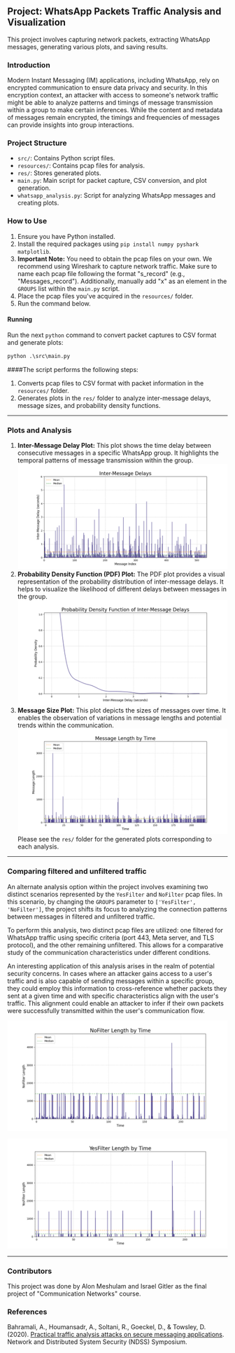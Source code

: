 ## Project: WhatsApp Packets Traffic Analysis and Visualization

This project involves capturing network packets, extracting WhatsApp messages, generating various plots, and saving results.

### Introduction

Modern Instant Messaging (IM) applications, including WhatsApp, rely on encrypted communication to ensure data privacy and security. In this encryption context, an attacker with access to someone's network traffic might be able to analyze patterns and timings of message transmission within a group to make certain inferences. While the content and metadata of messages remain encrypted, the timings and frequencies of messages can provide insights into group interactions.

### Project Structure

- `src/`: Contains Python script files.
- `resources/`: Contains pcap files for analysis.
- `res/`: Stores generated plots.
- `main.py`: Main script for packet capture, CSV conversion, and plot generation.
- `whatsapp_analysis.py`: Script for analyzing WhatsApp messages and creating plots.

### How to Use

1. Ensure you have Python installed.
2. Install the required packages using `pip install numpy pyshark matplotlib`.
3. **Important Note:** You need to obtain the pcap files on your own. We recommend using Wireshark to capture network traffic. Make sure to name each pcap file following the format "<x>s_record" (e.g., "Messages_record"). Additionally, manually add "x" as an element in the `GROUPS` list within the `main.py` script.
4. Place the pcap files you've acquired in the `resources/` folder.
5.  Run the command below.

#### Running

Run the next `python` command to convert packet captures to CSV format and generate plots:
```python
python .\src\main.py
```

####The script performs the following steps:

1. Converts pcap files to CSV format with packet information in the `resources/` folder.
2. Generates plots in the `res/` folder to analyze inter-message delays, message sizes, and probability density functions.
----
### Plots and Analysis
1. **Inter-Message Delay Plot:** This plot shows the time delay between consecutive messages in a specific WhatsApp group. It highlights the temporal patterns of message transmission within the group.
![img_2.png](img_2.png)
2. **Probability Density Function (PDF) Plot:** The PDF plot provides a visual representation of the probability distribution of inter-message delays. It helps to visualize the likelihood of different delays between messages in the group.
![img_3.png](img_3.png)
3. **Message Size Plot:** This plot depicts the sizes of messages over time. It enables the observation of variations in message lengths and potential trends within the communication.
![img_4.png](img_4.png)
Please see the `res/` folder for the generated plots corresponding to each analysis.

----

### Comparing filtered and unfiltered traffic
An alternate analysis option within the project involves examining two distinct scenarios represented by the `YesFilter` and `NoFilter` pcap files. In this scenario, by changing the `GROUPS` parameter to `['YesFilter', 'NoFilter']`, the project shifts its focus to analyzing the connection patterns between messages in filtered and unfiltered traffic.

To perform this analysis, two distinct pcap files are utilized: one filtered for WhatsApp traffic using specific criteria (port 443, Meta server, and TLS protocol), and the other remaining unfiltered. This allows for a comparative study of the communication characteristics under different conditions.

An interesting application of this analysis arises in the realm of potential security concerns. In cases where an attacker gains access to a user's traffic and is also capable of sending messages within a specific group, they could employ this information to cross-reference whether packets they sent at a given time and with specific characteristics align with the user's traffic. This alignment could enable an attacker to infer if their own packets were successfully transmitted within the user's communication flow.

![img.png](img.png)

![img_1.png](img_1.png)

-----

### Contributors
This project was done by Alon Meshulam and Israel Gitler as the final project of "Communication Networks" course.

### References
Bahramali, A., Houmansadr, A., Soltani, R., Goeckel, D., & Towsley, D. (2020). [Practical traffic analysis attacks on secure messaging applications](https://www.ndss-symposium.org/wp-content/uploads/2020/02/24347-paper.pdf). Network and Distributed System Security (NDSS) Symposium.
